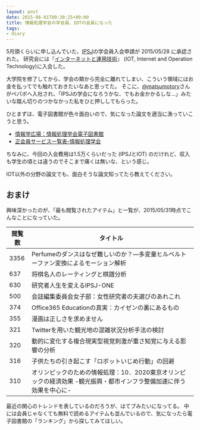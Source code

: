```yaml
---
layout: post
date: 2015-06-01T00:30:25+09:00
title: 情報処理学会の学会員、IOTの会員になった
tags:
- diary
---
```

5月頭くらいに申し込んでいた、[IPSJ](https://www.ipsj.or.jp/)の学会員入会申請が 2015/05/28 に承認された。
研究会には『[インターネットと運用技術](http://www.iot.ipsj.or.jp/)』 (IOT, Internet and Operation Technology)に入会した。

大学院を修了してから、学会の類から完全に離れてしまい、こういう領域にはお金を払ってでも触れておきたいなあと思ってた。
そこに、[@matsumotory](https://twitter.com/matsumotory)さんがペパボへ入社され、「IPSJの学会になろうかな、でもお金かかるしな...」みたいな踏ん切りのつかなかった私をひと押ししてもらった。

ひとまずは、電子図書館が色々面白いので、気になった論文を適当に漁っていこうと思う。

- [情報学広場：情報処理学会電子図書館](https://ipsj.ixsq.nii.ac.jp/ej/)
- [正会員サービス一覧表-情報処理学会](https://www.ipsj.or.jp/member/service-seikaiin-1.html)

ちなみに、今回の入会費用は1.5万くらいだった (IPSJとIOT) のだけれど、収入も学生の頃とは違うのでそこまで痛くは無いな、という感じ。

IOT以外の分野の論文でも、面白そうな論文知ってたら教えてください。

おまけ
---

興味深かったのが、「最も閲覧されたアイテム」と一覧が、2015/05/31時点でこんなことになっていた。

閲覧数 | タイトル
-------|---------------------------------------------------------------
3356   | Perfumeのダンスはなぜ難しいのか？―多変量ヒルベルトーファン変換によるモーション解析
637    | 将棋名人のレーティングと棋譜分析
630    | 研究者人生を変えるIPSJ-ONE
500    | 会誌編集委員会女子部：女性研究者の夫選びのあれこれ
374    | Office365 Educationの真実：カイゼンの裏にあるもの
355    | 漫画は正しさを求めません
321    | Twitterを用いた観光地の混雑状況分析手法の検討
320    | 動的に変化する複合現実型視覚刺激が重さ知覚に与える影響の分析
316    | 子供たちの引き起こす「ロボットいじめ行動」の回避
310    | オリンピックのための情報処理：10．2020東京オリンピックの経済効果 -観光振興・都市インフラ整備加速に伴う効果を中心に-

最近の関心のトレンドを表しているのだろうが、はてブみたいになってる。
中には会員じゃなくても無料で読めるアイテムも並んでいるので、気になったら電子図書館の「ランキング」から探してみてほしい。
